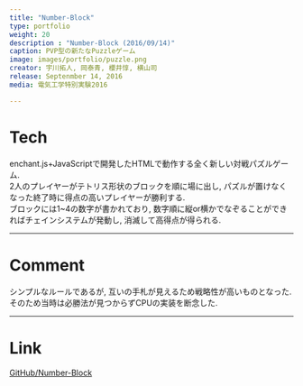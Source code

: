 ```yaml
---
title: "Number-Block"
type: portfolio
weight: 20
description : "Number-Block (2016/09/14)"
caption: PVP型の新たなPuzzleゲーム
image: images/portfolio/puzzle.png
creator: 宇川拓人, 岡泰青, 櫻井惇, 横山司
release: Septenmber 14, 2016
media: 電気工学特別実験2016

---
```

# Tech
enchant.js+JavaScriptで開発したHTMLで動作する全く新しい対戦パズルゲーム. <br>
2人のプレイヤーがテトリス形状のブロックを順に場に出し, パズルが置けなくなった終了時に得点の高いプレイヤーが勝利する. <br>
ブロックには1~4の数字が書かれており, 数字順に縦or横かでなぞることができればチェインシステムが発動し, 消滅して高得点が得られる. <br>

---
# Comment
シンプルなルールであるが, 互いの手札が見えるため戦略性が高いものとなった. <br>
そのため当時は必勝法が見つからずCPUの実装を断念した. 

---
# Link
<a href= https://github.com/sunagimon/Number-Block-Game target=”_blank”>GitHub/Number-Block</a> 

